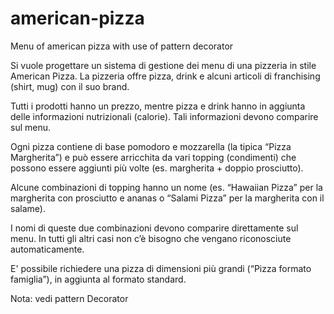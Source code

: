 # american-pizza
Menu of american pizza with use of pattern decorator

Si vuole progettare un sistema di gestione dei menu di una pizzeria in stile American Pizza. La pizzeria offre pizza, drink e alcuni articoli di franchising (shirt, mug) con il suo brand.
 
Tutti i prodotti hanno un prezzo, mentre pizza e drink hanno in aggiunta delle informazioni nutrizionali (calorie). Tali informazioni devono comparire sul menu.

Ogni pizza contiene di base pomodoro e mozzarella (la tipica “Pizza Margherita”) e può essere arricchita da vari topping (condimenti) che possono essere aggiunti più volte (es. margherita + doppio prosciutto).

Alcune combinazioni di topping hanno un nome (es. “Hawaiian Pizza” per la margherita con prosciutto e ananas o “Salami Pizza” per la margherita con il salame).
 
I nomi di queste due combinazioni devono comparire direttamente sul menu. In tutti gli altri casi non c’è bisogno che vengano riconosciute automaticamente.
 
E' possibile richiedere una pizza di dimensioni più grandi (“Pizza formato famiglia”), in aggiunta al formato standard.

Nota: vedi pattern Decorator
